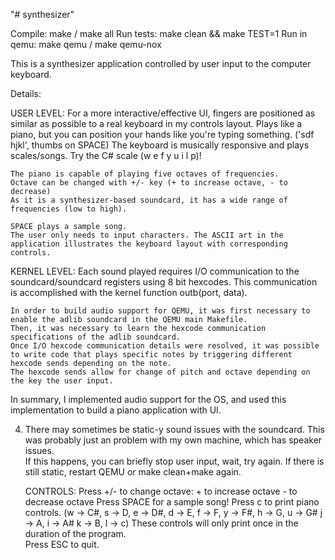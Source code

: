 "# synthesizer"

Compile: make / make all
Run tests: make clean && make TEST=1
Run in qemu: make qemu / make qemu-nox



This is a synthesizer application controlled by user input to the computer keyboard. 

Details:

USER LEVEL:
	For a more interactive/effective UI, fingers are positioned as similar as possible to a real keyboard in my controls layout.
	Plays like a piano, but you can position your hands like you're typing something. ('sdf hjkl', thumbs on SPACE)
	The keyboard is musically responsive and plays scales/songs. Try the C# scale (w e f y u i l p)! 
	
	The piano is capable of playing five octaves of frequencies.
	Octave can be changed with +/- key (+ to increase octave, - to decrease)
	As it is a synthesizer-based soundcard, it has a wide range of frequencies (low to high).
	
	SPACE plays a sample song. 
	The user only needs to input characters. The ASCII art in the application illustrates the keyboard layout with corresponding controls.

KERNEL LEVEL:
	Each sound played requires I/O communication to the soundcard/soundcard registers using 8 bit hexcodes. 
	This communication is accomplished with the kernel function outb(port, data). 
	
	In order to build audio support for QEMU, it was first necessary to enable the adlib soundcard in the QEMU main Makefile.
	Then, it was necessary to learn the hexcode communication specifications of the adlib soundcard.
	Once I/O hexcode communication details were resolved, it was possible to write code that plays specific notes by triggering different hexcode sends depending on the note.
	The hexcode sends allow for change of pitch and octave depending on the key the user input. 

In summary, I implemented audio support for the OS, and used this implementation to build a piano application with UI. 

4. There may sometimes be static-y sound issues with the soundcard. 
	This was probably just an problem with my own machine, which has speaker issues.  
	If this happens, you can briefly stop user input, wait, try again. If there is still static, restart QEMU or make clean+make again.

	CONTROLS:
	Press +/- to change octave:
		+ to increase octave
		- to decrease octave 
	Press SPACE for a sample song! 
	Press c to print piano controls. (w -> C#, s -> D, e -> D#, d -> E, f -> F, y -> F#, h -> G, u -> G# j -> A, i -> A# k -> B, l -> c)
		These controls will only print once in the duration of the program. 		
	Press ESC to quit.
		
		

